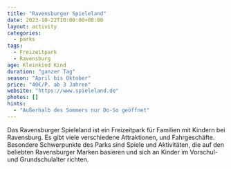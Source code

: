 ```yaml
---
title: "Ravensburger Spieleland"
date: 2023-10-22T10:00:00+08:00
layout: activity
categories:
  - parks
tags:
  - Freizeitpark
  - Ravensburg
age: Kleinkind Kind
duration: "ganzer Tag"
season: "April bis Oktober"
price: "40€/P. ab 3 Jahren"
website: "https://www.spieleland.de"
photos: []
hints: 
  - "Außerhalb des Sommers nur Do-So geöffnet"
---
```


Das Ravensburger Spieleland ist ein Freizeitpark für Familien mit Kindern bei Ravensburg. Es gibt viele verschiedene Attraktionen, und Fahrgeschäfte. Besondere Schwerpunkte des Parks sind Spiele und Aktivitäten, die auf den beliebten Ravensburger Marken basieren und sich an Kinder im Vorschul- und Grundschulalter richten.
